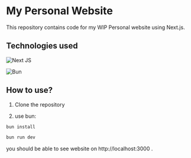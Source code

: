 
# My Personal Website

This repository contains code for my WIP Personal website using Next.js.

## Technologies used

![Next JS](https://img.shields.io/badge/Next-black?style=for-the-badge&logo=next.js&logoColor=white)

![Bun](https://img.shields.io/badge/Bun-%23000000.svg?style=for-the-badge&logo=bun&logoColor=white)


## How to use?

1. Clone the repository

2. use bun:

```bash
bun install

bun run dev
```

you should be able to see website on http://localhost:3000 . 




